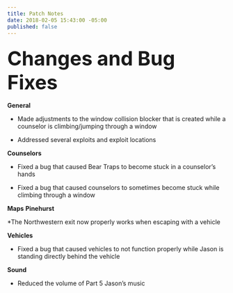 ```yaml
---
title: Patch Notes
date: 2018-02-05 15:43:00 -05:00
published: false
---
```


<h3 style="text-align: left;"><span style="font-size:45px;"><strong>Changes and Bug Fixes</strong></span></h3>

**General**

  * Made adjustments to the window collision blocker that is created while a counselor is climbing/jumping through a window 

  * Addressed several exploits and exploit locations

**Counselors**

  * Fixed a bug that caused Bear Traps to become stuck in a counselor’s hands

  * Fixed a bug that caused counselors to sometimes become stuck while climbing through a window 

**Maps**
**Pinehurst**

  *The Northwestern exit now properly works when escaping with a vehicle

**Vehicles**

  * Fixed a bug that caused vehicles to not function properly while Jason is standing directly behind the vehicle

**Sound**

  * Reduced the volume of Part 5 Jason’s music

<p>&nbsp;</p>
<p>&nbsp;</p>
